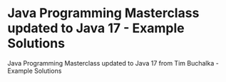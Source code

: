 # Java Programming Masterclass updated to Java 17 - Example Solutions
Java Programming Masterclass updated to Java 17 from Tim Buchalka - Example Solutions
